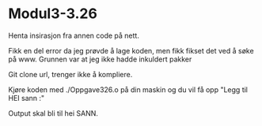 # Modul3-3.26

Henta insirasjon fra annen code på nett.

Fikk en del error da jeg prøvde å lage koden, men fikk fikset det ved å søke på www. Grunnen var at jeg ikke hadde inkuldert pakker

Git clone url, trenger ikke å kompliere.

Kjøre koden med ./Oppgave326.o på din maskin og du vil få opp "Legg til HEI sann :"

Output skal bli til hei SANN.
